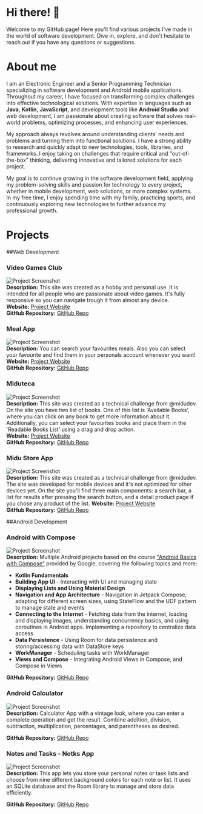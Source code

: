 # Hi there! 👋
Welcome to my GitHub page! Here you'll find various projects I've made in the world of software development. Dive in, explore, and don't hesitate to reach out if you have any questions or suggestions.

# About me
I am an Electronic Engineer and a Senior Programming Technician specializing in software development and Android mobile applications. Throughout my career, I have focused on transforming complex challenges into effective technological solutions. With expertise in languages such as **Java**, **Kotlin**, **JavaScript**, and development tools like **Android Studio** and web development, I am passionate about creating software that solves real-world problems, optimizing processes, and enhancing user experiences.

My approach always revolves around understanding clients' needs and problems and turning them into functional solutions. I have a strong ability to research and quickly adapt to new technologies, tools, libraries, and frameworks. I enjoy taking on challenges that require critical and "out-of-the-box" thinking, delivering innovative and tailored solutions for each project.

My goal is to continue growing in the software development field, applying my problem-solving skills and passion for technology to every project, whether in mobile development, web solutions, or more complex systems. In my free time, I enjoy spending time with my family, practicing sports, and continuously exploring new technologies to further advance my professional growth.

# Projects

##Web Development 

### Video Games Club
![Project Screenshot](https://github.com/jmuthuan/jmuthuan/blob/main/resources/screenshoot/video_games_club_screenshot.png)  
**Description:** 
This site was created as a hobby and personal use. It is intended for all people who are passionate about video games. It's fully responsive so you can navigate trough it from almost any device.  
**Website:** 
[Project Website](https://video-game-club.netlify.app/)  
**GitHub Repository:** 
[GitHub Repo](https://github.com/jmuthuan/webGames)

### Meal App
![Project Screenshot](https://github.com/jmuthuan/jmuthuan/blob/main/resources/screenshoot/meal_app_screenshot.png)  
**Description:** 
You can search your favourites meals. Also you can select your favourite and find them in your personals account whenever you want!  
**Website:** 
[Project Website](https://meal-app-jmuthuan.netlify.app/)  
**GitHub Repository:** 
[GitHub Repo](https://github.com/jmuthuan/meal_app)

### Miduteca
![Project Screenshot](https://github.com/jmuthuan/jmuthuan/blob/main/resources/screenshoot/miduteca_screenshot.png)  
**Description:** 
This site was created as a technical challenge from @midudev.
On the site you have two list of books. One of this list is 'Available Books', where you can click on any book to get more information about it. Additionally, you can select your favourites books and place them in the 'Readable Books List' using a drag and drop action.  
**Website:** 
[Project Website](https://miduteca.netlify.app/)  
**GitHub Repository:** 
[GitHub Repo](https://github.com/jmuthuan/library-app)

### Midu Store App
![Project Screenshot](https://github.com/jmuthuan/jmuthuan/blob/main/resources/screenshoot/midu_store_screenshot.png)  
**Description:** 
This site was created as a technical challenge from @midudev.
The site was developed for mobile devices and it's not optimized for other devices yet.
On the site you'll find three main components: a search bar, a list for results after pressing the search button, and a detail product page if you chose any product of the list.
**Website:** 
[Project Website](https://midu-store.netlify.app/)  
**GitHub Repository:** 
[GitHub Repo](https://github.com/jmuthuan/mini-store-app)

##Android Development

### Android with Compose
![Project Screenshot](https://github.com/jmuthuan/jmuthuan/blob/main/resources/screenshoot/android_compose.png)  
**Description:** 
Multiple Android projects based on the course ["Android Basics with Compose"](https://developer.android.com/courses/android-basics-compose/course) provided by Google, covering the following topics and more:

* **Kotlin Fundamentals**
* **Building App UI** - Interacting with UI and managing state
* **Displaying Lists and Using Material Design**
* **Navigation and App Architecture** - Navigation in Jetpack Compose, adapting for different screen sizes, using StateFlow and the UDF pattern to manage state and events
* **Connecting to the Internet** - Fetching data from the internet, loading and displaying images, understanding concurrency basics, and using coroutines in Android apps. Implementing a repository to centralize data access
* **Data Persistence** - Using Room for data persistence and storing/accessing data with DataStore keys
* **WorkManager** - Scheduling tasks with WorkManager
* **Views and Compose** - Integrating Android Views in Compose, and Compose in Views

**GitHub Repository:** 
[GitHub Repo](https://github.com/jmuthuan/android-basics-kotlin)

### Android Calculator
![Project Screenshot](https://github.com/jmuthuan/jmuthuan/blob/main/resources/screenshoot/calculator_app.png)  
**Description:** 
Calculator App with a vintage look, where you can enter a complete operation and get the result. Combine addition, division, subtraction, multiplication, percentages, and parentheses as desired.

**GitHub Repository:** 
[GitHub Repo](https://github.com/jmuthuan/AndroidProjects/tree/simpleCalculatorApp)

### Notes and Tasks - Notks App
![Project Screenshot](https://github.com/jmuthuan/jmuthuan/blob/main/resources/screenshoot/mynotks_app.png)  
**Description:** 
This app lets you store your personal notes or task lists and choose from nine different background colors for each note or list. It uses an SQLite database and the Room library to manage and store data efficiently.

**GitHub Repository:** 
[GitHub Repo](https://github.com/jmuthuan/AndroidProjects/tree/myNotksApp)
<!--
## Projects

### Project Title 1
![Project Screenshot](https://via.placeholder.com/150)  
**Description:** Brief description of the project.  
**Website:** [Project Website](https://example.com)  
**GitHub Repository:** [GitHub Repo](https://github.com/username/repo)

### Project Title 2
![Project Screenshot](https://via.placeholder.com/150)  
**Description:** Brief description of the project.  
**Website:** [Project Website](https://example.com)  
**GitHub Repository:** [GitHub Repo](https://github.com/username/repo)

### Project Title 3
![Project Screenshot](https://via.placeholder.com/150)  
**Description:** Brief description of the project.  
**Website:** [Project Website](https://example.com)  
**GitHub Repository:** [GitHub Repo](https://github.com/username/repo)

## Installation
Detailed instructions on how to install and run your project.

```bash
git clone https://github.com/your-username/your-repo.git
cd your-repo
npm install




**jmuthuan/jmuthuan** is a ✨ _special_ ✨ repository because its `README.md` (this file) appears on your GitHub profile.

Here are some ideas to get you started:

- 🔭 I’m currently working on ...
- 🌱 I’m currently learning ...
- 👯 I’m looking to collaborate on ...
- 🤔 I’m looking for help with ...
- 💬 Ask me about ...
- 📫 How to reach me: ...
- 😄 Pronouns: ...
- ⚡ Fun fact: ...
-->
